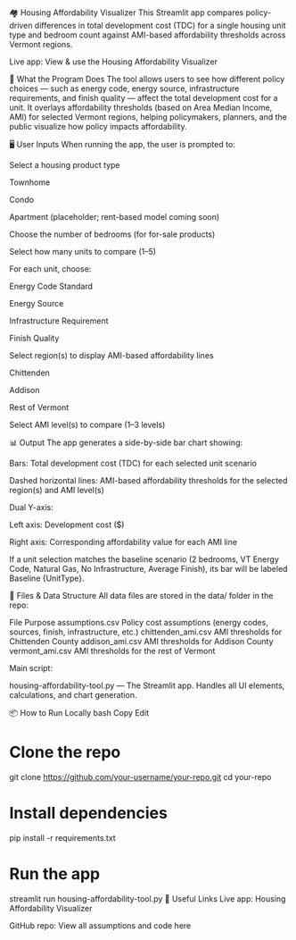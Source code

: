 🏘️ Housing Affordability Visualizer
This Streamlit app compares policy-driven differences in total development cost (TDC) for a single housing unit type and bedroom count against AMI-based affordability thresholds across Vermont regions.

Live app: View & use the Housing Affordability Visualizer

📌 What the Program Does
The tool allows users to see how different policy choices — such as energy code, energy source, infrastructure requirements, and finish quality — affect the total development cost for a unit.
It overlays affordability thresholds (based on Area Median Income, AMI) for selected Vermont regions, helping policymakers, planners, and the public visualize how policy impacts affordability.

🖥️ User Inputs
When running the app, the user is prompted to:

Select a housing product type

Townhome

Condo

Apartment (placeholder; rent-based model coming soon)

Choose the number of bedrooms (for for-sale products)

Select how many units to compare (1–5)

For each unit, choose:

Energy Code Standard

Energy Source

Infrastructure Requirement

Finish Quality

Select region(s) to display AMI-based affordability lines

Chittenden

Addison

Rest of Vermont

Select AMI level(s) to compare (1–3 levels)

📊 Output
The app generates a side-by-side bar chart showing:

Bars: Total development cost (TDC) for each selected unit scenario

Dashed horizontal lines: AMI-based affordability thresholds for the selected region(s) and AMI level(s)

Dual Y-axis:

Left axis: Development cost ($)

Right axis: Corresponding affordability value for each AMI line

If a unit selection matches the baseline scenario (2 bedrooms, VT Energy Code, Natural Gas, No Infrastructure, Average Finish), its bar will be labeled Baseline {UnitType}.

📂 Files & Data Structure
All data files are stored in the data/ folder in the repo:

File	Purpose
assumptions.csv	Policy cost assumptions (energy codes, sources, finish, infrastructure, etc.)
chittenden_ami.csv	AMI thresholds for Chittenden County
addison_ami.csv	AMI thresholds for Addison County
vermont_ami.csv	AMI thresholds for the rest of Vermont

Main script:

housing-affordability-tool.py — The Streamlit app. Handles all UI elements, calculations, and chart generation.

📦 How to Run Locally
bash
Copy
Edit
# Clone the repo
git clone https://github.com/your-username/your-repo.git
cd your-repo

# Install dependencies
pip install -r requirements.txt

# Run the app
streamlit run housing-affordability-tool.py
🔗 Useful Links
Live app: Housing Affordability Visualizer

GitHub repo: View all assumptions and code here
